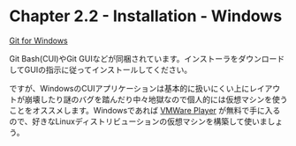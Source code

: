 Chapter 2.2 - Installation - Windows
=======

[Git for Windows](https://git-for-windows.github.io/) 

Git Bash(CUI)やGit GUIなどが同梱されています。インストーラをダウンロードしてGUIの指示に従ってインストールしてください。

ですが、WindowsのCUIアプリケーションは基本的に扱いにくい上にレイアウトが崩壊したり謎のバグを踏んだり中々地獄なので個人的には仮想マシンを使うことをオススメします。Windowsであれば [VMWare Player](https://www.vmware.com/jp/) が無料で手に入るので、好きなLinuxディストリビューションの仮想マシンを構築して使いましょう。